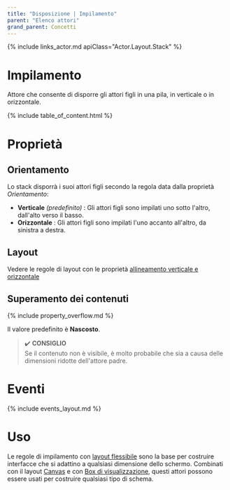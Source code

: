 ```yaml
---
title: "Disposizione | Impilamento"
parent: "Elenco attori"
grand_parent: Concetti
---
```



{% include links_actor.md apiClass="Actor.Layout.Stack" %}

# Impilamento

Attore che consente di disporre gli attori figli in una pila, in verticale o in orizzontale.

{% include table_of_content.html %}

# Proprietà

## Orientamento

Lo stack disporrà i suoi attori figli secondo la regola data dalla proprietà *Orientamento*:

- **Verticale** *(predefinito)* : Gli attori figli sono impilati uno sotto l'altro, dall'alto verso il basso.
- **Orizzontale** : Gli attori figli sono impilati l'uno accanto all'altro, da sinistra a destra.

## Layout

Vedere le regole di layout con le proprietà [allineamento verticale e orizzontale](../actor/category-disposition.md#catégorie-disposition-flexible)

## Superamento dei contenuti

{% include property_overflow.md %}

Il valore predefinito è **Nascosto**.

> ✔️ **CONSIGLIO**<br>
> Se il contenuto non è visibile, è molto probabile che sia a causa delle dimensioni ridotte dell'attore padre.

# Eventi

{% include events_layout.md %}

# Uso

Le regole di impilamento con [layout flessibile](./actor/category-disposition.md#category-flexible-disposition) sono la base per costruire interfacce che si adattino a qualsiasi dimensione dello schermo.
Combinati con il layout [Canvas](./layout-canvas.md) e con [Box di visualizzazione](./layout-view-box.md), questi attori possono essere usati per costruire qualsiasi tipo di schema.

